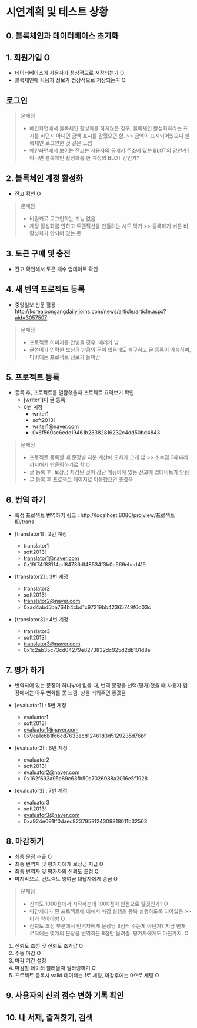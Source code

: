 # 시연계획 및 테스트 상황

## 0. 블록체인과 데이터베이스 초기화

## 1. 회원가입 O
- 데이터베이스에 사용자가 정상적으로 저장되는가 O
- 블록체인에 사용자 정보가 정상적으로 저장되는가 O

## 로그인

> 문제점
> - 메인화면에서 블록체인 활성화를 하지않은 경우, 블록체인 활성화하라는 표시를 하던지 아니면 금액 표시를 감췄으면 함. >> 금액이 표시되어있으니 블록체인 로그인한 것 같은 느낌
> - 메인화면에서 보이는 잔고는 사용자의 공개키 주소에 있는 BLOT의 양인가? 아니면 블록체인 활성화를 한 계정의 BLOT 양인가?

## 2. 블록체인 계정 활성화
- 잔고 확인 O

> 문제점
> - 비밀키로 로그인하는 기능 없음
> - 계정 활성화를 안하고 트랜잭션을 만들려는 시도 막기 >> 등록하기 버튼 비활성화가 안되어 있는 듯

## 3. 토큰 구매 및 충전
- 잔고 확인해서 토큰 개수 업데이트 확인

## 4. 새 번역 프로젝트 등록
- 중앙일보 신문 활용 : http://koreajoongangdaily.joins.com/news/article/article.aspx?aid=3057507

> 문제점
> - 프로젝트 이미지를 안넣을 경우, 에러가 남
> - 글쓴이가 입력한 보상금 만큼의 돈이 없음에도 불구하고 글 등록이 가능하며, 디비에는 프로젝트 정보가 들어감

## 5. 프로젝트 등록
- 등록 후, 프로젝트를 열람했을때 프로젝트 요약보기 확인
    - [writer1]이 글 등록
    - 0번 계정
        - writer1
        - soft2013!
        - writer1@naver.com
        - 0x6f560ac6ede19461b28382816232c4dd50bd4843

> 문제점
> - 프로젝트 등록할 때 문장별 지분 계산에 오차가 크게 남 >> 소수점 3째짜리까지해서 반올림하기로 함 O
> - 글 등록 후, 보상금 차감된 것이 상단 메뉴바에 있는 잔고에 업데이트가 안됨
> - 글 등록 후 프로젝트 페이지로 이동했으면 좋겠음        

## 6. 번역 하기
- 특정 프로젝트 번역하기 링크 : http://localhost:8080/projview/프로젝트ID/trans
- [translator1] : 2번 계정
    - translator1
    - soft2013!
    - translator1@naver.com
    - 0x19f74f83114ad84736df48534f3b0c569ebcd419

- [translator2] : 3번 계정
    - translator2
    - soft2013!
    - translator2@naver.com
    - 0xad4abd5ba764b4cbd1c97219bb42365749f6d03c

- [translator3] : 4번 계정
    - translator3
    - soft2013!
    - translator3@naver.com
    - 0x1c2ab35c73cd04279e8273832dc925d2db101d8e

## 7. 평가 하기
- 번역되어 있는 문장이 하나밖에 없을 때, 번역 문장을 선택(평가)했을 때 사용자 입장에서는 아무 변화를 못 느낌. 창을 띄워주면 좋겠음
- [evaluator1] : 5번 계정
    - evaluator1
    - soft2013!
    - evaluator1@naver.com
    - 0x9ca1e6b1fd6cd7633ecd12461d3d5129235d76bf

- [evaluator2] : 6번 계정
    - evaluator2
    - soft2013!
    - evaluator2@naver.com
    - 0x162f692a95a89c63fb50a7026988a2016e5f1928

- [evaluator3] : 7번 계정
    - evaluator3
    - soft2013!
    - evaluator3@naver.com
    - 0xa924e091ff0daec8237953124309818011b32563

## 8. 마감하기
- 최종 문장 추출 O
- 최종 번역자 및 평가자에게 보상금 지급 O
- 최종 번역자 및 평가자의 신뢰도 조정 O
- 마지막으로, 컨트랙트 잉여금 대납자에게 송금 O

> 문제점
> - 신뢰도 1000점에서 시작하는데 1000점이 만점으로 할것인가? O
> - 마감처리가 된 프로젝트에 대해서 마감 실행을 중복 실행하도록 되어있음 >> 이거 막아야함 O
> - 신뢰도 조정 부분에서 번역자에게 문장당 8점씩 주는게 아닌가? 지금 현재 로직에는 몇개의 문장을 번역하든 8점만 올려줌. 평가자에게도 마찬가지. O

1. 신뢰도 조정 및 신뢰도 초기값 O
2. 수동 마감 O
3. 마감 기간 설정
4. 마감할 데이터 불러올때 필터링하기 O
5. 프로젝트 등록시 valid 데이터는 1로 세팅, 마감후에는 0으로 세팅 O

## 9. 사용자의 신뢰 점수 변화 기록 확인

## 10. 내 서재, 즐겨찾기, 검색